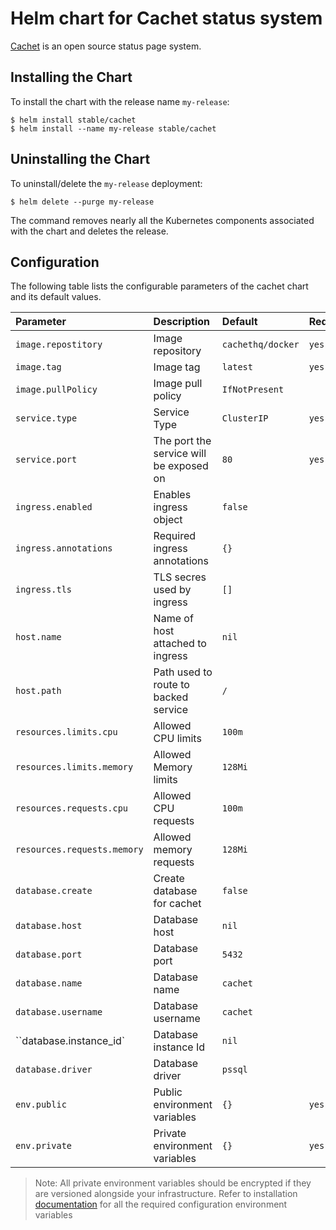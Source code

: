 # Helm chart for Cachet status system

[Cachet](https://cachethq.io/) is an open source status page system.

## Installing the Chart

To install the chart with the release name `my-release`:

```console
$ helm install stable/cachet
$ helm install --name my-release stable/cachet
```

## Uninstalling the Chart

To uninstall/delete the `my-release` deployment:

```console
$ helm delete --purge my-release
```

The command removes nearly all the Kubernetes components associated with the
chart and deletes the release.

## Configuration

The following table lists the configurable parameters of the cachet chart and its default values.

| Parameter                 | Description                             | Default                | Required |
|:------------------------- |:--------------------------------------- | :--------------------- |:-------- |
|`image.repostitory`        | Image repository                        | `cachethq/docker`      | `yes`    |
|`image.tag`                | Image tag                               | `latest`               | `yes`    |
|`image.pullPolicy`         | Image pull policy                       | `IfNotPresent`         |          |
|`service.type`             | Service Type                            | `ClusterIP`            | `yes`    |
|`service.port`             | The port the service will be exposed on | `80`                   | `yes`    |
|`ingress.enabled`          | Enables ingress object                  | `false`                |          |
|`ingress.annotations`      | Required ingress annotations            | `{}`                   |          |
|`ingress.tls`              | TLS secres used by ingress              | `[]`                   |          |
|`host.name`                | Name of host attached to ingress        | `nil`                  |          |
|`host.path`                | Path used to route to backed service    | `/`                    |          |
|`resources.limits.cpu`     | Allowed CPU limits                      | `100m`                 |          |
|`resources.limits.memory`  | Allowed Memory limits                   | `128Mi`                |          |
|`resources.requests.cpu`   | Allowed CPU requests                    | `100m`                 |          |
|`resources.requests.memory`| Allowed memory requests                 | `128Mi`                |          |
|`database.create`          | Create database for cachet              | `false`                |          |
|`database.host`            | Database host                           | `nil`                  |          |
|`database.port`            | Database port                           | `5432`                 |          |
|`database.name`            | Database name                           | `cachet`               |          |
|`database.username`        | Database username                       | `cachet`               |          |
|``database.instance_id`    | Database instance Id                    | `nil`                  |          |
|`database.driver`          | Database driver                         | `pssql`                |          |
|`env.public`               | Public environment variables            | `{}`                   | `yes`    |
|`env.private`              | Private environment variables           | `{}`                   | `yes`    |

> Note: All private environment variables should be encrypted if they are versioned alongside your infrastructure. Refer to installation [documentation](https://docs.cachethq.io/docs/installing-cachet) for all the required configuration environment variables
